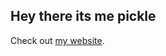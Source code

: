 ## Hey there its me pickle

Check out [my website](https://github.com/IambotPickle/pickle.lol/edit/main/README.md).
